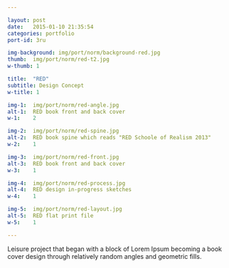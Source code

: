 ```yaml
---

layout: post
date:   2015-01-10 21:35:54
categories: portfolio
port-id: 3ru

img-background: img/port/norm/background-red.jpg
thumb:	img/port/norm/red-t2.jpg
w-thumb: 1

title:  "RED"
subtitle: Design Concept
w-title: 1

img-1:	img/port/norm/red-angle.jpg
alt-1:	RED book front and back cover
w-1:	2

img-2:	img/port/norm/red-spine.jpg
alt-2:	RED book spine which reads "RED Schoole of Realism 2013"
w-2:	1

img-3:	img/port/norm/red-front.jpg
alt-3:	RED book front and back cover
w-3:	1

img-4:  img/port/norm/red-process.jpg
alt-4:	RED design in-progress sketches
w-4:	1

img-5:	img/port/norm/red-layout.jpg
alt-5:	RED flat print file
w-5:	1

---
```


Leisure project that began with a block of Lorem Ipsum becoming a book cover design through relatively random angles and geometric fills.